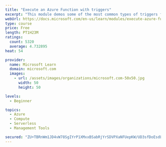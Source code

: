 ```yaml
---
title: "Execute an Azure Function with triggers"
excerpt: "This module demos some of the most common types of triggers for executing Azure Functions and how to configure them to execute your logic."
webUrl: https://docs.microsoft.com/en-us/learn/modules/execute-azure-function-with-triggers/
type: course
price: Free
length: PT1H23M
ratings:
  count: 5320
  average: 4.732895
heat: 54

provider:
  name: Microsoft Learn
  domain: microsoft.com
  images:
    - url: /assets/images/organizations/microsoft.com-50x50.jpg
      width: 50
      height: 50

levels:
  - Beginner

topics:
  - Azure
  - Compute
  - Serverless
  - Management Tools

secured: "ZU+TBRnWm1JD4vW78SgIYrP1XMxxBSabRjYrSDVPXaNFUepKW/UD3sfDoEsdLdZBn+EbDa8IXlq0b/9bTyjcrZFIWBBJaPtDI5oIzKtmJ1ss1LboZlT1UeiTCOdA9z9iT2t5HgyeCcdJayyGnOLmOJxcnDjIzJUj3zByAQlnrV4Ymy/dB5yipi/2wxZ9zEVSK9+6Lsj+a4y4ycU8z703rZUjGF8QUQPqseN9byYc0TR9AvGpubx9TmCrxParHf+ZLhUqefCsAugllDZMARRqMEyOYDlsJTXF+8qXrHKUiS0uArqeXxT+x6Fzpuf493i1OcIYCTmkRpr1018sZ/qWxuCFUYypU/7ttsR7ZTEVjZTt6okHEMuasRfYcPrFr5T+UmIGRAj0ym8SS4MgA+TZJiqdFGf3qbzDmIk7ck3avPs=;Hv6H8xP1gaqGZZ2oLD53ow=="
---
```


